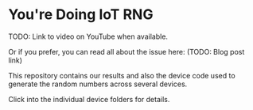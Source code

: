 # You're Doing IoT RNG

TODO: Link to video on YouTube when available.

Or if you prefer, you can read all about the issue here: (TODO: Blog post link)

This repository contains our results and also the device code used to generate the random numbers across several devices.

Click into the individual device folders for details.
